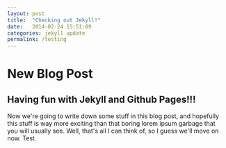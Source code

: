 ```yaml
---
layout: post
title:  "Checking out Jekyll!"
date:   2014-02-24 15:51:09
categories: jekyll update
permalink: /testing
---
```


# New Blog Post

## Having fun with Jekyll and Github Pages!!!

Now we're going to write down some stuff in this blog post, and hopefully this stuff is way more exciting than that boring lorem ipsum garbage that you will usually see. Well, that's all I can think of, so I guess we'll move on now. Test.

